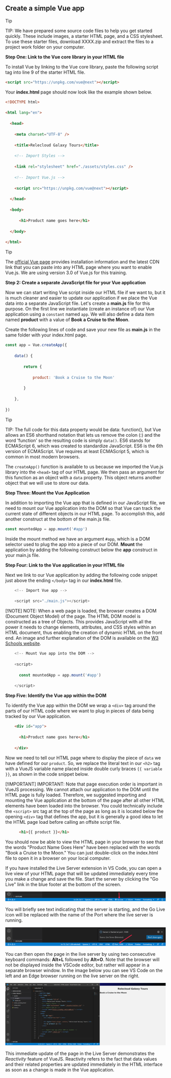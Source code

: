 ## Create a simple Vue app

> [!TIP]
> TIP: We have prepared some source code files to help you get started quickly. These include images, a starter HTML page, and a CSS stylesheet. To use these starter files, download XXXX.zip and extract the files to a project work folder on your computer.

**Step One: Link to the Vue core library in your HTML file**

To install Vue by linking to the Vue core library, paste the following script tag into line 9 of the starter HTML file.

```html
<script src="https://unpkg.com/vue@next"></script>

```
Your **index.html** page should now look like the example shown below.

```html
<!DOCTYPE html>

<html lang="en">

  <head>

    <meta charset="UTF-8" />

    <title>Relecloud Galaxy Tours</title>

    <!-- Import Styles -->

    <link rel="stylesheet" href="./assets/styles.css" />

    <!-- Import Vue.js -->

    <script src="https://unpkg.com/vue@next"></script>

  </head>

  <body>

      <h1>Product name goes here</h1>

  </body>

</html>

```

> [!TIP]
>The [official Vue page](https://vuejs.org/v2/guide/installation.html) provides installation information and the latest CDN link that you can paste into any HTML page where you want to enable Vue.js. We are using version 3.0 of Vue.js for this training. 

**Step 2: Create a separate JavaScript file for your Vue application**

Now we can start writing Vue script inside our HTML file if we want to, but it is much cleaner and easier to update our application if we place the Vue data into a separate JavaScript file. Let's create a **main.js** file for this purpose. On the first line we instantiate (create an instance of) our Vue application using a `constant` named `app`. We will also define a data item named **product** with a value of **Book a Cruise to the Moon**.

Create the following lines of code and save your new file as **main.js** in the same folder with your index.html page.

```javascript
const app = Vue.createApp({

    data() {

        return {

            product: 'Book a Cruise to the Moon'

        }

    },

})

```

> [!TIP]
> TIP: The full code for this data property would be data: function(), but Vue allows an ES6 shorthand notation that lets us remove the colon (:) and the word 'function' so the resulting code is simply `data()`. ES6 stands for ECMAScript 6, which was created to standardize JavaScript. ES6 is the 6th version of ECMAScript. Vue requires at least ECMAScript 5, which is common in most modern browsers.

The `createApp()` function is available to us because we imported the Vue.js library into the `<head>` tag of our HTML page. We then pass an argument for this function as an object with a `data` property. This object returns another object that we will use to store our data.

**Step Three: Mount the Vue Application**

In addition to importing the Vue app that is defined in our JavaScript file, we need to mount our Vue application into the DOM so that Vue can track the current state of different objects in our HTML page. To accomplish this, add another construct at the bottom of the main.js file.

```javascript
const mountedApp = app.mount('#app')

```

Inside the mount method we have an argument `#app`, which is a DOM selector used to plug the app into a piece of our DOM. **Mount** the application by adding the following construct below the **app** construct in your main.js file.

**Step Four: Link to the Vue application in your HTML file**

Next we link to our Vue application by adding the following code snippet just above the ending `</body>` tag in our **index.html** file.

```javascript
    <!-- Import Vue app -->

    <script src="./main.js"></script>

```

[!NOTE]
NOTE: When a web page is loaded, the browser creates a DOM (Document Object Model) of the page. The HTML DOM model is constructed as a tree of Objects. This provides JavaScript with all the power it needs to change elements, attributes, and CSS styles within an HTML document, thus enabling the creation of dynamic HTML on the front end. An image and further explanation of the DOM is available on the [W3 Schools website](https://www.w3schools.com/js/js_htmldom.asp).

```javascript
    <!-- Mount Vue app into the DOM -->

    <script>

      const mountedApp = app.mount('#app')

    </script>

```

**Step Five: Identify the Vue app within the DOM**

To identify the Vue app within the DOM we wrap a `<div>` tag around the parts of our HTML code where we want to plug in pieces of data being tracked by our Vue application.

```html
    <div id="app">

      <h1>Product name goes here</h1>

    </div>

```

Now we need to tell our HTML page where to display the piece of `data` we have defined for our `product`. So, we replace the literal text in our `<h2>` tag with a VueJS variable name placed inside double curly braces `{{ variable }}`, as shown in the code snippet below.

[!IMPORTANT]
IMPORTANT: Note that page execution order is important in VueJS processing. We cannot attach our application to the DOM until the HTML page is fully loaded. Therefore, we suggested importing and mounting the Vue application at the bottom of the page after all other HTML elements have been loaded into the browser. You could technically include the `<script>` src tag at the top of the page as long as it is located below the opening `<div>` tag that defines the app, but it is generally a good idea to let the HTML page load before calling an offsite script file.

```html
      <h1>{{ product }}</h1>

```

You should now be able to view the HTML page in your browser to see that the words "Product Name Goes Here" have been replaced with the words "Book a Cruise to the Moon." You can just double-click on the index.html file to open it in a browser on your local computer.

If you have installed the Live Server extension in VS Code, you can open a live view of your HTML page that will be updated immediately every time you make a change and save the file. Start the server by clicking the "Go Live" link in the blue footer at the bottom of the screen.

![Image of the footer area in the bottom of the VS Code application prior to starting the Go Live server.](../media/liveserver_golive.png)


You will briefly see text indicating that the server is starting, and the Go Live icon will be replaced with the name of the Port where the live server is running.

![Image of the footer area in the bottom of the VS Code application after starting the Go Live server.](../media/liveserver_port.png)


You can then open the page in the live server by using two consecutive keyboard commands: **Alt+L** followed by **Alt+O**. Note that the browser will not be displayed inside the VSCode editor, but rather will appear in a separate browser window. In the image below you can see VS Code on the left and an Edge browser running on the live server on the right.

![Side-by-side images showing the VS Code application on the left with an open HTML file, and the same HTML page on the right displayed in a Microsoft Edge browser running on a live server.](../media/vscode_liveserver.png)


This immediate update of the page in the Live Server demonstrates the *Reactivity* feature of VueJS. Reactivity refers to the fact that data values and their related properties are updated immediately in the HTML interface as soon as a change is made in the Vue application.
